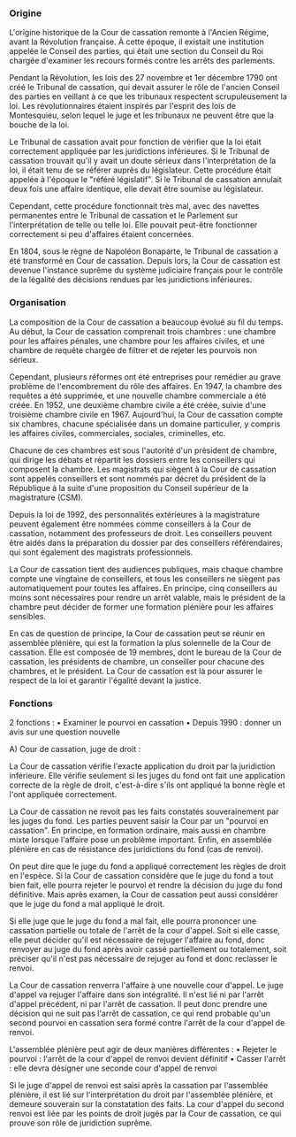 ### Origine
L'origine historique de la Cour de cassation remonte à l'Ancien Régime, avant la Révolution française. À cette époque, il existait une institution appelée le Conseil des parties, qui était une section du Conseil du Roi chargée d'examiner les recours formés contre les arrêts des parlements.

Pendant la Révolution, les lois des 27 novembre et 1er décembre 1790 ont créé le Tribunal de cassation, qui devait assurer le rôle de l'ancien Conseil des parties en veillant à ce que les tribunaux respectent scrupuleusement la loi. Les révolutionnaires étaient inspirés par l'esprit des lois de Montesquieu, selon lequel le juge et les tribunaux ne peuvent être que la bouche de la loi.

Le Tribunal de cassation avait pour fonction de vérifier que la loi était correctement appliquée par les juridictions inférieures. Si le Tribunal de cassation trouvait qu'il y avait un doute sérieux dans l'interprétation de la loi, il était tenu de se référer auprès du législateur. Cette procédure était appelée à l'époque le "référé législatif". Si le Tribunal de cassation annulait deux fois une affaire identique, elle devait être soumise au législateur.

Cependant, cette procédure fonctionnait très mal, avec des navettes permanentes entre le Tribunal de cassation et le Parlement sur l'interprétation de telle ou telle loi. Elle pouvait peut-être fonctionner correctement si peu d'affaires étaient concernées.

En 1804, sous le règne de Napoléon Bonaparte, le Tribunal de cassation a été transformé en Cour de cassation. Depuis lors, la Cour de cassation est devenue l'instance suprême du système judiciaire français pour le contrôle de la légalité des décisions rendues par les juridictions inférieures.

### Organisation
La composition de la Cour de cassation a beaucoup évolué au fil du temps. Au début, la Cour de cassation comprenait trois chambres : une chambre pour les affaires pénales, une chambre pour les affaires civiles, et une chambre de requête chargée de filtrer et de rejeter les pourvois non sérieux.

Cependant, plusieurs réformes ont été entreprises pour remédier au grave problème de l'encombrement du rôle des affaires. En 1947, la chambre des requêtes a été supprimée, et une nouvelle chambre commerciale a été créée. En 1952, une deuxième chambre civile a été créée, suivie d'une troisième chambre civile en 1967. Aujourd'hui, la Cour de cassation compte six chambres, chacune spécialisée dans un domaine particulier, y compris les affaires civiles, commerciales, sociales, criminelles, etc.

Chacune de ces chambres est sous l'autorité d'un président de chambre, qui dirige les débats et répartit les dossiers entre les conseillers qui composent la chambre. Les magistrats qui siègent à la Cour de cassation sont appelés conseillers et sont nommés par décret du président de la République à la suite d'une proposition du Conseil supérieur de la magistrature (CSM).

Depuis la loi de 1992, des personnalités extérieures à la magistrature peuvent également être nommées comme conseillers à la Cour de cassation, notamment des professeurs de droit. Les conseillers peuvent être aidés dans la préparation du dossier par des conseillers référendaires, qui sont également des magistrats professionnels.

La Cour de cassation tient des audiences publiques, mais chaque chambre compte une vingtaine de conseillers, et tous les conseillers ne siègent pas automatiquement pour toutes les affaires. En principe, cinq conseillers au moins sont nécessaires pour rendre un arrêt valable, mais le président de la chambre peut décider de former une formation plénière pour les affaires sensibles.

En cas de question de principe, la Cour de cassation peut se réunir en assemblée plénière, qui est la formation la plus solennelle de la Cour de cassation. Elle est composée de 19 membres, dont le bureau de la Cour de cassation, les présidents de chambre, un conseiller pour chacune des chambres, et le président. La Cour de cassation est là pour assurer le respect de la loi et garantir l'égalité devant la justice.

### Fonctions
2 fonctions : • Examiner le pourvoi en cassation • Depuis 1990 : donner un avis sur une question nouvelle

A) Cour de cassation, juge de droit :

La Cour de cassation vérifie l'exacte application du droit par la juridiction inférieure. Elle vérifie seulement si les juges du fond ont fait une application correcte de la règle de droit, c'est-à-dire s'ils ont appliqué la bonne règle et l'ont appliquée correctement.

La Cour de cassation ne revoit pas les faits constatés souverainement par les juges du fond. Les parties peuvent saisir la Cour par un "pourvoi en cassation". En principe, en formation ordinaire, mais aussi en chambre mixte lorsque l'affaire pose un problème important. Enfin, en assemblée plénière en cas de résistance des juridictions du fond (cas de renvoi).

On peut dire que le juge du fond a appliqué correctement les règles de droit en l'espèce. Si la Cour de cassation considère que le juge du fond a tout bien fait, elle pourra rejeter le pourvoi et rendre la décision du juge du fond définitive. Mais après examen, la Cour de cassation peut aussi considérer que le juge du fond a mal appliqué le droit.

Si elle juge que le juge du fond a mal fait, elle pourra prononcer une cassation partielle ou totale de l'arrêt de la cour d'appel. Soit si elle casse, elle peut décider qu'il est nécessaire de rejuger l'affaire au fond, donc renvoyer au juge du fond après avoir cassé partiellement ou totalement, soit préciser qu'il n'est pas nécessaire de rejuger au fond et donc reclasser le renvoi.

La Cour de cassation renverra l'affaire à une nouvelle cour d'appel. Le juge d'appel va rejuger l'affaire dans son intégralité. Il n'est lié ni par l'arrêt d'appel précédent, ni par l'arrêt de cassation. Il peut donc prendre une décision qui ne suit pas l'arrêt de cassation, ce qui rend probable qu'un second pourvoi en cassation sera formé contre l'arrêt de la cour d'appel de renvoi.

L'assemblée plénière peut agir de deux manières différentes : • Rejeter le pourvoi : l'arrêt de la cour d'appel de renvoi devient définitif • Casser l'arrêt : elle devra désigner une seconde cour d'appel de renvoi

Si le juge d'appel de renvoi est saisi après la cassation par l'assemblée plénière, il est lié sur l'interprétation du droit par l'assemblée plénière, et demeure souverain sur la constatation des faits. La cour d'appel du second renvoi est liée par les points de droit jugés par la Cour de cassation, ce qui prouve son rôle de juridiction suprême.